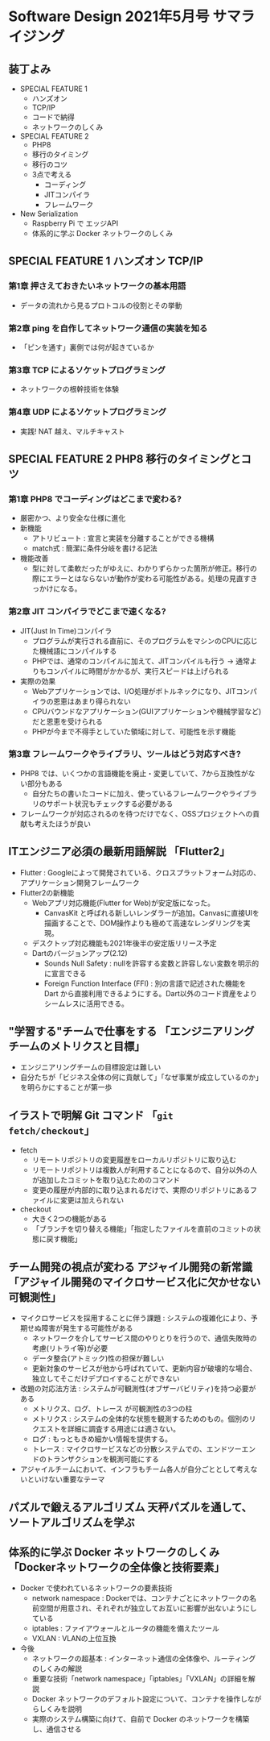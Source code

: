 # Software Design 2021年5月号 サマライジング

## 装丁よみ

- SPECIAL FEATURE 1
  - ハンズオン
  - TCP/IP
  - コードで納得
  - ネットワークのしくみ
- SPECIAL FEATURE 2
  - PHP8
  - 移行のタイミング
  - 移行のコツ
  - 3点で考える
    - コーディング
    - JITコンパイラ
    - フレームワーク
- New Serialization
  - Raspberry Pi で エッジAPI
  - 体系的に学ぶ Docker ネットワークのしくみ

## SPECIAL FEATURE 1 ハンズオン TCP/IP

### 第1章 押さえておきたいネットワークの基本用語

- データの流れから見るプロトコルの役割とその挙動

### 第2章 ping を自作してネットワーク通信の実装を知る

- 「ピンを通す」裏側では何が起きているか

### 第3章 TCP によるソケットプログラミング

- ネットワークの根幹技術を体験

### 第4章 UDP によるソケットプログラミング

- 実践! NAT 越え、マルチキャスト

## SPECIAL FEATURE 2 PHP8 移行のタイミングとコツ

### 第1章 PHP8 でコーディングはどこまで変わる?

- 厳密かつ、より安全な仕様に進化
- 新機能
  - アトリビュート : 宣言と実装を分離することができる機構
  - match式 : 簡潔に条件分岐を書ける記法
- 機能改善
  - 型に対して柔軟だったがゆえに、わかりずらかった箇所が修正。移行の際にエラーとはならないが動作が変わる可能性がある。処理の見直すきっかけになる。

### 第2章 JIT コンパイラでどこまで速くなる?

- JIT(Just In Time)コンパイラ
  - プログラムが実行される直前に、そのプログラムをマシンのCPUに応じた機械語にコンパイルする
  - PHPでは、通常のコンパイルに加えて、JITコンパイルも行う -> 通常よりもコンパイルに時間がかかるが、実行スピードは上げられる
- 実際の効果
  - Webアプリケーションでは、I/O処理がボトルネックになり、JITコンパイラの恩恵はあまり得られない
  - CPUバウンドなアプリケーション(GUIアプリケーションや機械学習など)だと恩恵を受けられる
  - PHPが今まで不得手としていた領域に対して、可能性を示す機能

### 第3章 フレームワークやライブラリ、ツールはどう対応すべき?

- PHP8 では、いくつかの言語機能を廃止・変更していて、7から互換性がない部分もある
  - 自分たちの書いたコードに加え、使っているフレームワークやライブラリのサポート状況もチェックする必要がある
- フレームワークが対応されるのを待つだけでなく、OSSプロジェクトへの貢献も考えたほうが良い


## ITエンジニア必須の最新用語解説 「Flutter2」

- Flutter : Googleによって開発されている、クロスプラットフォーム対応の、アプリケーション開発フレームワーク
- Flutter2の新機能
  - Webアプリ対応機能(Flutter for Web)が安定版になった。
    - CanvasKit と呼ばれる新しいレンダラーが追加。Canvasに直接UIを描画することで、DOM操作よりも極めて高速なレンダリングを実現。
  - デスクトップ対応機能も2021年後半の安定版リリース予定
  - Dartのバージョンアップ(2.12)
    - Sounds Null Safety : nullを許容する変数と許容しない変数を明示的に宣言できる
    - Foreign Function Interface (FFI) : 別の言語で記述された機能を Dart から直接利用できるようにする。Dart以外のコード資産をよりシームレスに活用できる。

## "学習する"チームで仕事をする 「エンジニアリングチームのメトリクスと目標」

- エンジニアリングチームの目標設定は難しい
- 自分たちが「ビジネス全体の何に貢献して」「なぜ事業が成立しているのか」を明らかにすることが第一歩

## イラストで明解 Git コマンド 「`git fetch/checkout`」

- fetch
  - リモートリポジトリの変更履歴をローカルリポジトリに取り込む
  - リモートリポジトリは複数人が利用することになるので、自分以外の人が追加したコミットを取り込むためのコマンド
  - 変更の履歴が内部的に取り込まれるだけで、実際のリポジトリにあるファイルに変更は加えられない
- checkout
  - 大きく2つの機能がある
  - 「ブランチを切り替える機能」「指定したファイルを直前のコミットの状態に戻す機能」

## チーム開発の視点が変わる アジャイル開発の新常識 「アジャイル開発のマイクロサービス化に欠かせない可観測性」

- マイクロサービスを採用することに伴う課題 : システムの複雑化により、予期せぬ障害が発生する可能性がある
  - ネットワークを介してサービス間のやりとりを行うので、通信失敗時の考慮(リトライ等)が必要
  - データ整合(アトミック)性の担保が難しい
  - 更新対象のサービスが他から呼ばれていて、更新内容が破壊的な場合、独立してそこだけデプロイすることができない
- 改題の対応法方法 : システムが可観測性(オブザーバビリティ)を持つ必要がある
  - メトリクス、ログ、トレース が可観測性の3つの柱
  - メトリクス : システムの全体的な状態を観測するためのもの。個別のリクエストを詳細に調査する用途には適さない。
  - ログ : もっともきめ細かい情報を提供する。
  - トレース : マイクロサービスなどの分散システムでの、エンドツーエンドのトランザクションを観測可能にする
- アジャイルチームにおいて、インフラもチーム各人が自分ごととして考えないといけない重要なテーマ

## パズルで鍛えるアルゴリズム 天秤パズルを通して、ソートアルゴリズムを学ぶ

## 体系的に学ぶ Docker ネットワークのしくみ 「Dockerネットワークの全体像と技術要素」

- Docker で使われているネットワークの要素技術
  - network namespace : Dockerでは、コンテナごとにネットワークの名前空間が用意され、それぞれが独立してお互いに影響が出ないようにしている
  - iptables : ファイアウォールとルータの機能を備えたツール
  - VXLAN : VLANの上位互換
- 今後
  - ネットワークの超基本 : インターネット通信の全体像や、ルーティングのしくみの解説
  - 重要な技術「network namespace」「iptables」「VXLAN」の詳細を解説
  - Docker ネットワークのデフォルト設定について、コンテナを操作しながらしくみを説明
  - 実際のシステム構築に向けて、自前で Docker のネットワークを構築し、通信させる
